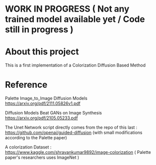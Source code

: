 # WORK IN PROGRESS ( Not any trained model available yet / Code still in progress )


# About this project 
This is a first implementation of a Colorization Diffusion Based Method

# Reference
Palette Image_to_Image Diffusion Models https://arxiv.org/pdf/2111.05826v1.pdf

Diffusion Models Beat GANs on Image Synthesis https://arxiv.org/pdf/2105.05233.pdf 

The Unet Network script directly comes from the repo of this last : https://github.com/openai/guided-diffusion (with small modifications according to the Palette paper)

A colorization Dataset : https://www.kaggle.com/shravankumar9892/image-colorization ( Palette paper's researchers uses ImageNet )
